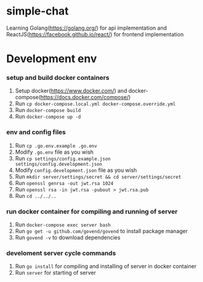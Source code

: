 # simple-chat
Learning Golang(https://golang.org/) for api implementation and ReactJS(https://facebook.github.io/react/) for frontend implementation

# Development env
### setup and build docker containers
1. Setup docker(https://www.docker.com/) and docker-compose(https://docs.docker.com/compose/)
1. Run `cp docker-compose.local.yml docker-compose.override.yml`
1. Run `docker-compose build`
1. Run `docker-compose up -d`

### env and config files
1. Run `cp .go.env.example .go.env`
2. Modify `.go.env` file as you wish
2. Run `cp settings/config.example.json settings/config.development.json`
2. Modify `config.development.json` file as you wish
2. Run `mkdir server/settings/secret && cd server/settings/secret`
2. Run `openssl genrsa -out jwt.rsa 1024`
2. Run `openssl rsa -in jwt.rsa -pubout > jwt.rsa.pub`
2. Run `cd ../../..`

### run docker container for compiling and running of server
1. Run `docker-compose exec server bash`
3. Run `go get -u github.com/govend/govend` to install package manager
3. Run `govend -v` to download dependencies

### develoment server cycle commands
1. Run `go install` for compiling and installing of server in docker container
4. Run `server` for starting of server
